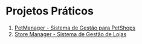 # Projetos Práticos

1. [PetManager - Sistema de Gestão para PetShops](01_pet_manager/README.md)
1. [Store Manager - Sistema de Gestão de Lojas](02_store_manager/README.md)